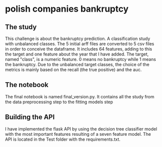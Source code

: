 # polish companies bankruptcy

## The study

This challenge is about the bankruptcy prediction. A classification study with unbalanced classes.
The 5 initial arff files are converted to 5 csv files in order to conceive the dataframe.
It includes 64 features, adding to this the target and one feature about the year that I have added.
The target, named "class", is a numeric feature. 0 means no bankruptcy while 1 means the bankruptcy.
Due to the unbalanced target classes, the choice of the metrics is mainly based on the recall (the true positive) and the auc.

## The notebook

The final notebook is named final_version.py. 
It contains all the study from the data preprocessing step to the fitting models step

## Building the API
I have implemented the flask API by using the decision tree classifier model with the most important features resulting of a seven feature model.
The API is located in the Test folder with the requirements.txt.
